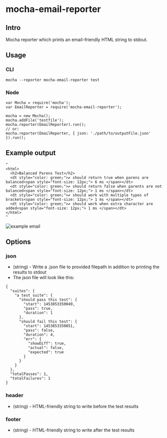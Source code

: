 # mocha-email-reporter

## Intro

Mocha reporter which prints an email-friendly HTML string to stdout.

## Usage

### CLI

```mocha --reporter mocha-email-reporter test```

### Node

```
var Mocha = require('mocha');
var EmailReporter = require('mocha-email-reporter');

mocha = new Mocha();
mocha.addFile('testfile');
mocha.reporter(EmailReporter).run();
// or:
mocha.reporter(EmailReporter, { json: './path/to/outputFile.json' }).run();
```

## Example output
```
"
<html>
  <h2>Balanced Parens Test</h2>
  <dt style="color: green;">✔ should return true when parens are balanced<span style="font-size: 12px;"> 6 ms </span></dt>
  <dt style="color: green;">✔ should return false when parents are not balanced<span style="font-size: 12px;"> 1 ms </span></dt>
  <dt style="color: green;">✔ should work with multiple types of brackets<span style="font-size: 12px;"> 1 ms </span></dt>
  <dt style="color: green;">✔ should work when extra character are added<span style="font-size: 12px;"> 1 ms </span></dt>
</html>
"
```

![example email](img/example.png)

## Options

### json
- (string) - Write a .json file to provided filepath in addition to printing the results to stdout
- The json file will look like this: 
```
{
  "suites": {
    "a test suite": {
      "should pass this test": {
        "start": 1453853350049,
        "pass": true,
        "duration": 1
      },
      "should fail this test": {
        "start": 1453853350051,
        "pass": false,
        "duration": 4,
        "err": {
          "showDiff": true,
          "actual": false,
          "expected": true
        }
      }
    }
  },
  "totalPasses": 1,
  "totalFailures": 1
}
```
### header
- (string) - HTML-friendly string to write before the test results
### footer
- (string) - HTML-friendly string to write after the test results
